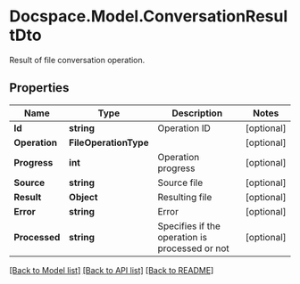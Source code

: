 # Docspace.Model.ConversationResultDto
Result of file conversation operation.

## Properties

Name | Type | Description | Notes
------------ | ------------- | ------------- | -------------
**Id** | **string** | Operation ID | [optional] 
**Operation** | **FileOperationType** |  | [optional] 
**Progress** | **int** | Operation progress | [optional] 
**Source** | **string** | Source file | [optional] 
**Result** | **Object** | Resulting file | [optional] 
**Error** | **string** | Error | [optional] 
**Processed** | **string** | Specifies if the operation is processed or not | [optional] 

[[Back to Model list]](../README.md#documentation-for-models) [[Back to API list]](../README.md#documentation-for-api-endpoints) [[Back to README]](../README.md)

